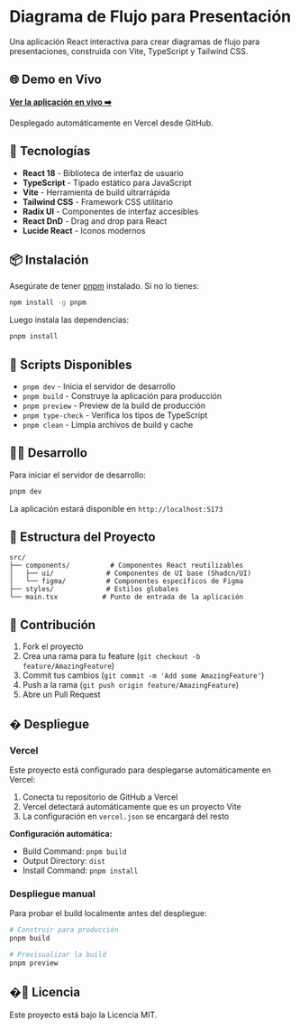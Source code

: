 # Diagrama de Flujo para Presentación

Una aplicación React interactiva para crear diagramas de flujo para presentaciones, construida con Vite, TypeScript y Tailwind CSS.

## 🌐 Demo en Vivo

**[Ver la aplicación en vivo ➡️](https://diagram-flow-react.vercel.app/)**

Desplegado automáticamente en Vercel desde GitHub.

## 🚀 Tecnologías

- **React 18** - Biblioteca de interfaz de usuario
- **TypeScript** - Tipado estático para JavaScript  
- **Vite** - Herramienta de build ultrarrápida
- **Tailwind CSS** - Framework CSS utilitario
- **Radix UI** - Componentes de interfaz accesibles
- **React DnD** - Drag and drop para React
- **Lucide React** - Iconos modernos

## 📦 Instalación

Asegúrate de tener [pnpm](https://pnpm.io/) instalado. Si no lo tienes:

```bash
npm install -g pnpm
```

Luego instala las dependencias:

```bash
pnpm install
```

## 🔧 Scripts Disponibles

- `pnpm dev` - Inicia el servidor de desarrollo
- `pnpm build` - Construye la aplicación para producción  
- `pnpm preview` - Preview de la build de producción
- `pnpm type-check` - Verifica los tipos de TypeScript
- `pnpm clean` - Limpia archivos de build y cache

## 🏃‍♂️ Desarrollo

Para iniciar el servidor de desarrollo:

```bash
pnpm dev
```

La aplicación estará disponible en `http://localhost:5173`

## 📁 Estructura del Proyecto

```
src/
├── components/          # Componentes React reutilizables
│   ├── ui/             # Componentes de UI base (Shadcn/UI)
│   └── figma/          # Componentes específicos de Figma
├── styles/             # Estilos globales
└── main.tsx           # Punto de entrada de la aplicación
```

## 🤝 Contribución

1. Fork el proyecto
2. Crea una rama para tu feature (`git checkout -b feature/AmazingFeature`)
3. Commit tus cambios (`git commit -m 'Add some AmazingFeature'`)
4. Push a la rama (`git push origin feature/AmazingFeature`)
5. Abre un Pull Request

## � Despliegue

### Vercel

Este proyecto está configurado para desplegarse automáticamente en Vercel:

1. Conecta tu repositorio de GitHub a Vercel
2. Vercel detectará automáticamente que es un proyecto Vite
3. La configuración en `vercel.json` se encargará del resto

**Configuración automática:**
- Build Command: `pnpm build`
- Output Directory: `dist`
- Install Command: `pnpm install`

### Despliegue manual

Para probar el build localmente antes del despliegue:

```bash
# Construir para producción
pnpm build

# Previsualizar la build
pnpm preview
```

## �📝 Licencia

Este proyecto está bajo la Licencia MIT.
